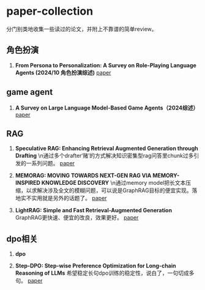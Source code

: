 # paper-collection
分门别类地收集一些读过的论文，并附上不靠谱的简单review。

## 角色扮演 
1. **From Persona to Personalization: A Survey on Role-Playing Language Agents (2024/10 角色扮演综述)**
[paper](https://arxiv.org/pdf/2404.18231)

## game agent
1. **A Survey on Large Language Model-Based Game Agents（2024综述）**
   [paper](https://arxiv.org/pdf/2404.02039)

## RAG
1. **Speculative RAG: Enhancing Retrieval Augmented Generation through Drafting**
   \n通过多个drafter‘赌’的方式解决知识密集型rag问答里chunk过多引发的一系列问题。
   [paper](https://arxiv.org/abs/2407.08223)
   
2. **MEMORAG: MOVING TOWARDS NEXT-GEN RAG VIA MEMORY-INSPIRED KNOWLEDGE DISCOVERY**
   \n通过memory model把长文本压缩，以求解决涉及全文的模糊问题，可以说是GraphRAG目标的便宜实现。落地实不实用就是另外的话题了。
  [paper](https://arxiv.org/pdf/2409.05591)
3. **LightRAG: Simple and Fast Retrieval-Augmented Generation**
   GraphRAG更快速、便宜的改良，效果更好。
   [paper](https://arxiv.org/abs/2410.05779)

   
## dpo相关
1. **dpo**

2. **Step-DPO: Step-wise Preference Optimization for Long-chain Reasoning of LLMs**
   希望稳定长句dpo训练的稳定性，说白了，一句切成多句。
   [paper](https://arxiv.org/abs/2406.18629)



